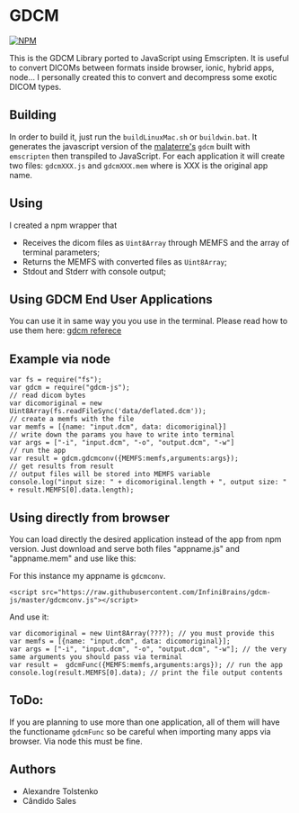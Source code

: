 # GDCM
[![NPM](https://nodei.co/npm/gdcm-js.png?downloads=true)](https://www.npmjs.com/package/gdcm-js)


This is the GDCM Library ported to JavaScript using Emscripten. 
It is useful to convert DICOMs between formats inside browser, ionic, hybrid apps, node... 
I personally created this to convert and decompress some exotic DICOM types.

## Building
In order to build it, just run the `buildLinuxMac.sh` or `buildwin.bat`. 
It generates the javascript version of the [malaterre's](https://github.com/malaterre/GDCM) `gdcm` built with `emscripten` then transpiled to JavaScript. 
For each application it will create two files: `gdcmXXX.js` and `gdcmXXX.mem` where is XXX is the original app name.

## Using
I created a npm wrapper that 
- Receives the dicom files as `Uint8Array` through MEMFS and the array of terminal parameters;
- Returns the MEMFS with converted files as `Uint8Array`;
- Stdout and Stderr with console output;

## Using GDCM End User Applications

You can use it in same way you you use in the terminal. Please read how to use them here: [gdcm referece](http://gdcm.sourceforge.net/wiki/index.php/End_User_Applications)

## Example via node
```
var fs = require("fs");
var gdcm = require("gdcm-js");
// read dicom bytes
var dicomoriginal = new Uint8Array(fs.readFileSync('data/deflated.dcm')); 
// create a memfs with the file
var memfs = [{name: "input.dcm", data: dicomoriginal}]
// write down the params you have to write into terminal
var args = ["-i", "input.dcm", "-o", "output.dcm", "-w"]
// run the app
var result = gdcm.gdcmconv({MEMFS:memfs,arguments:args});
// get results from result
// output files will be stored into MEMFS variable
console.log("input size: " + dicomoriginal.length + ", output size: " + result.MEMFS[0].data.length);
```

## Using directly from browser

You can load directly the desired application instead of the app from npm version. Just download and serve both files "appname.js" and "appname.mem" and use like this: 

For this instance my appname is `gdcmconv`. 
```
<script src="https://raw.githubusercontent.com/InfiniBrains/gdcm-js/master/gdcmconv.js"></script>
```

And use it:
```
var dicomoriginal = new Uint8Array(????); // you must provide this
var memfs = [{name: "input.dcm", data: dicomoriginal}]; 
var args = ["-i", "input.dcm", "-o", "output.dcm", "-w"]; // the very same arguments you should pass via terminal
var result =  gdcmFunc({MEMFS:memfs,arguments:args}); // run the app
console.log(result.MEMFS[0].data); // print the file output contents
```

## ToDo:

If you are planning to use more than one application, all of them will have the functioname `gdcmFunc` so be careful when importing many apps via browser. Via node this must be fine.

## Authors

* Alexandre Tolstenko
* Cândido Sales